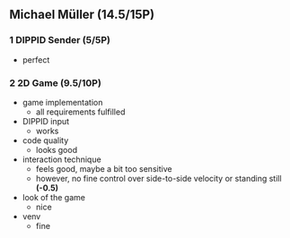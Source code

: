## Michael Müller (14.5/15P)

### 1 DIPPID Sender (5/5P)

 * perfect

### 2 2D Game (9.5/10P)

 * game implementation
   * all requirements fulfilled
 * DIPPID input
   * works
 * code quality
   * looks good
 * interaction technique
   * feels good, maybe a bit too sensitive
   * however, no fine control over side-to-side velocity or standing still **(-0.5)**
 * look of the game
   * nice
 * venv
   * fine

